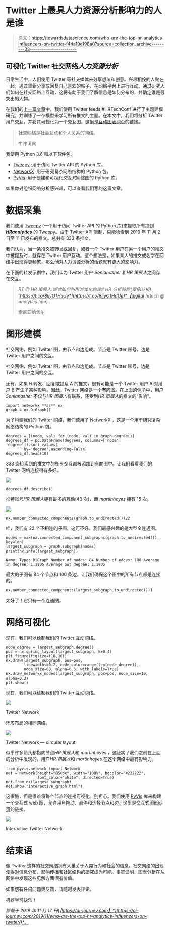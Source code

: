 # Twitter 上最具人力资源分析影响力的人是谁

> 原文：<https://towardsdatascience.com/who-are-the-top-hr-analytics-influencers-on-twitter-f44a19e198a0?source=collection_archive---------33----------------------->

## 可视化 Twitter 社交网络*人力资源分析*

日常生活中，人们使用 Twitter 等社交媒体来分享想法和创意。兴趣相投的人聚在一起，通过重新分享或回复自己喜欢的帖子，在网络平台上进行互动。通过研究人们如何在社交网络上互动，这将有助于我们了解信息是如何分布的，并确定谁是最突出的人物。

在我们的[上一篇文章](https://ai-journey.com/2019/10/auto-generated-insights-of-2019-hr-tech-conference-twitter-part-2/)中，我们使用 Twitter feeds #HRTechConf 进行了主题建模研究，并训练了一个模型来学习所有推文的主题。在本文中，我们将分析 Twitter 用户交互，并将其可视化为一个交互图。这里是[互动图表网页](https://ai-journey.com/wp-content/uploads/2019/11/interactive_twitter_graph.html)的链接。

> 社交网络是社会互动和个人关系的网络。
> 
> 牛津词典

我使用 Python 3.6 和以下软件包:

*   [Tweepy](https://www.tweepy.org/) :用于访问 Twitter API 的 Python 库。
*   [NetworkX](https://networkx.github.io/) :用于研究复杂网络结构的 Python 包。
*   [PyVis](https://pyvis.readthedocs.io/en/latest/index.html) :用于创建和可视化*交互式*网络图的 Python 库。

如果你对组织网络分析感兴趣，可以查看我们写的这篇文章。

# 数据采集

我们使用 [Tweepy](https://www.tweepy.org/) (一个用于访问 Twitter API 的 Python 库)来提取所有提到 ***HRanalytics*** 的 Tweepy。由于 [Twitter API 限制](https://developer.twitter.com/en/docs/tweets/search/overview/standard)，只能检索到 2019 年 11 月 2 日至 11 日发布的推文。总共有 333 条推文。

我们认为，当一条推文被转发或回复，或者一个 Twitter 用户在另一个用户的推文中被提及时，就存在 Twitter 用户互动。这个想法是，如果某人的推文或名字在网络中出现得更频繁，那么他对人力资源分析的话题就有更大的影响力。

在下面的转发示例中，我们认为 Twitter 用户 *Sonianasher* 和*HR 策展人*之间存在交互。

> *RT @ HR 策展人:博世如何利用游戏化构建# HR 分析技能(案例分析)*[*https://t.co/8IjyO1HdUe*](https://t.co/8IjyO1HdUe)*【digital hrtech @ analytics inhr…*
> 
> 索尼亚纳舍尔

# 图形建模

社交网络，例如 Twitter 图，由节点和边组成。节点是 Twitter 账号，边是 Twitter 用户之间的交互。

社交网络，例如 Twitter 图，由节点和边组成。节点是 Twitter 账号，边是 Twitter 用户之间的交互。

还有，如果 B 转发、回复或提及 A 的推文，很有可能是一个 Twitter 用户 A 对用户 B 产生了某种影响。因此，Twitter 网络是一个**有向**图。在上面的例子中，用户 *Sonianasher* 不仅与*HR 策展人*有联系，还受到*HR 策展人*的推文的“影响”。

```
import networkx **as** nx
graph = nx.DiGraph()
```

为了构建我们的 Twitter 网络，我们使用了 [NetworkX](https://networkx.github.io/) ，这是一个用于研究复杂网络结构的 Python 包。

```
degrees = [(node, val) for (node, val) in graph.degree()]
degrees_df = pd.DataFrame(degrees, columns=['node', 'degree']).sort_values(
        by='degree',ascending=False)
degrees_df.head(10)
```

333 条检索到的推文中的所有交互都被添加到有向图中。让我们看看我们的 Twitter 网络连接得有多好。

![](img/800ae4dec8488582ff2e5595cfcb1c6e.png)

```
degrees_df.describe()
```

推特账号*HR 策展人*拥有最多的互动(40 次)，而 *martinhoyes* 拥有 15 次。

![](img/85d6c0361bd5dab86aea9a9707ddcb1b.png)

```
nx.number_connected_components(graph.to_undirected())22
```

哇，我们有 22 个不相连的子图，这可不好。我们最感兴趣的是大型全连通图。

```
nodes = max(nx.connected_component_subgraphs(graph.to_undirected()), key=len)
largest_subgraph = graph.subgraph(nodes)
print(nx.info(largest_subgraph))
```

`Name:
Type: DiGraph
Number of nodes: 84
Number of edges: 100
Average in degree: 1.1905
Average out degree: 1.1905`

最大的子图有 84 个节点和 100 条边。让我们确保这个图中的所有节点都是连接的。

```
nx.number_connected_components(largest_subgraph.to_undirected())1
```

太好了！它只有一个连通图。

# 网络可视化

现在，我们可以绘制我们的 Twitter 互动网络。

```
node_degree = largest_subgraph.degree()
pos = nx.spring_layout(largest_subgraph, k=0.4)
plt.figure(figsize=(18,16))
nx.draw(largest_subgraph, pos=pos, 
        linewidths=0.2, node_color=range(len(node_degree)), 
        node_size=60, alpha=0.6, with_labels=True)
nx.draw_networkx_nodes(largest_subgraph, pos=pos, node_size=10, alpha=0.3)
plt.show()
```

现在，我们可以绘制我们的 Twitter 互动网络。

![](img/314b0fca7cc6fa2b1e066df8e3b1bc31.png)

Twitter Network

环形布局的相同网络。

![](img/ef6fc43f91695bb0f486bd59c441fab2.png)

Twitter Network — circular layout

似乎许多箭头都指向节点*HR 策展人*和 *martinhoyes* ，这证实了我们之前在上面的分析中发现的，用户*HR 策展人*和 *martinhoyes* 在这个网络中最有影响力。

```
from pyvis.network import Network
net = Network(height="850px", width="100%", bgcolor="#222222", 
              font_color="white", directed=True)
net.from_nx(largest_subgraph)
net.show("interactive_graph.html")
```

这很酷，但是很难将每个节点的连接可视化。别担心。我们使用 [PyVis](https://pyvis.readthedocs.io/en/latest/index.html) 库来构建一个交互式 web 图，允许用户拖动、悬停和选择节点和边。这里是[交互式图形网页](https://ai-journey.com/wp-content/uploads/2019/11/interactive_twitter_graph.html)的链接。

![](img/5202cdc69a00eeecb577850d0d702daf.png)

Interactive Twitter Network

# 结束语

像 Twitter 这样的社交网络拥有大量关于人类行为和社会的信息。社交网络的出现使得对信息分布、影响传播和社区结构的研究成为可能。事实证明，图表分析在从网络中发现这些见解方面很有价值。

如果您有任何问题或反馈，请随时发表评论。

机器学习快乐！

*原载于 2019 年 11 月 17 日*[*【https://ai-journey.com】*](https://ai-journey.com/2019/11/who-are-the-top-hr-analytics-influencers-on-twitter/)*。*